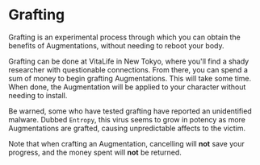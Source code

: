 # Grafting

Grafting is an experimental process through which you can obtain the benefits of
Augmentations, without needing to reboot your body.

Grafting can be done at VitaLife in New Tokyo, where you'll find a shady researcher with
questionable connections. From there, you can spend a sum of money to begin grafting
Augmentations. This will take some time. When done, the Augmentation will be applied to
your character without needing to install.

Be warned, some who have tested grafting have reported an unidentified malware. Dubbed
`Entropy`, this virus seems to grow in potency as more Augmentations are grafted,
causing unpredictable affects to the victim.

Note that when crafting an Augmentation, cancelling will **not** save your progress,
and the money spent will **not** be returned.
